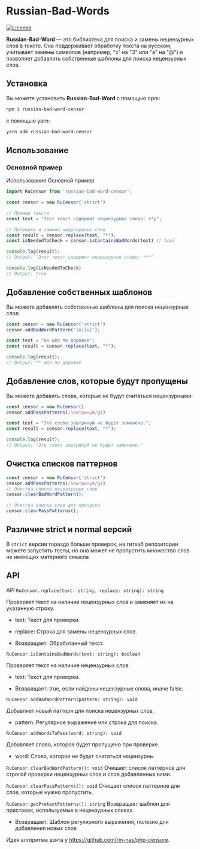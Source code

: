# Russian-Bad-Words

[![License](https://img.shields.io/badge/license-MIT-blue.svg?style=flat-square)](https://opensource.org/licenses/MIT)

**Russian-Bad-Word** — это библиотека для поиска и замены нецензурных слов в тексте. Она поддерживает обработку текста на русском, учитывает замены символов (например, "з" на "3" или "a" на "@") и позволяет добавлять собственные шаблоны для поиска нецензурных слов.

## Установка

Вы можете установить **Russian-Bad-Word** с помощью npm:

```bash
npm i russian-bad-word-censor
```

с помощью yarn:

```bash
yarn add russian-bad-word-censor
```

## Использование

### Основной пример

Использование
Основной пример

```typescript
import RuCensor from 'russian-bad-word-censor';

const censor = new RuCensor('strict')

// Пример текста
const text = "Этот текст содержит нецензурное слово: х*y";

// Проверка и замена нецензурных слов
const result = censor.replace(text, "*");
const isNeededToCheck = censor.isContainsBadWords(text) // bool

console.log(result);
// Output: "Этот текст содержит нецензурное слово: ***"

console.log(isNeededToCheck)
// Output: true
```

## Добавление собственных шаблонов

Вы можете добавлять собственные шаблоны для поиска нецензурных слов:

```typescript
const censor = new RuCensor('strict')
censor.addBadWordPattern('[о][н]');

const text = "Он шёл по дорожке";
const result = censor.replace(text, "*");

console.log(result);
// Output: ** шёл по дорожке 
```

## Добавление слов, которые будут пропущены

Вы можете добавить слова, которые не будут считаться нецензурными:

```typescript
const censor = new RuCensor()
censor.addPassPatterns(/заштрихуй/gi)

const text = "Это слово заштрихуй не будет заменено.";
const result = censor.replace(text, "*");

console.log(result);
// Output: "Это слово заштрихуй не будет заменено."
```

## Очистка списков паттернов

```typescript
const censor = new RuCensor('strict')
censor.addPassPatterns(/заштрихуй/gi)
// Очистка списка нецензурных слов
censor.clearBadWordPattern();

// Очистка списка слов для пропуска
censor.clearPassPatterns();
```

## Различие strict и normal версий

В ```strict``` версии гораздо больше проверок, на гитхаб репозитории можете запустить тесты, но она может не пропустить множество слов не имеющих матерного смысла

## API

API
```RuCensor.replace(text: string, replace: string): string```

Проверяет текст на наличие нецензурных слов и заменяет их на указанную строку.

- text: Текст для проверки.

- replace: Строка для замены нецензурных слов.

- Возвращает: Обработанный текст.

```RuCensor.isContainsBadWords(text: string): boolean```

Проверяет текст на наличие нецензурных слов.

- text: Текст для проверки.

- Возвращает: true, если найдены нецензурные слова, иначе false.

```RuCensor.addBadWordPattern(pattern: string): void```

Добавляет новый паттерн для поиска нецензурных слов.

- pattern: Регулярное выражение или строка для поиска.

```RuCensor.addWordsToPass(word: string): void```

Добавляет слово, которое будет пропущено при проверке.

- word: Слово, которое не будет считаться нецензурны

```RuCensor.clearBadWordPattern(): void```
Очищает список паттернов для строгой проверки нецензурных слов и слов добавленных вами.

```RuCensor.clearPassPatterns(): void```
Очищает список паттернов для слов, которые нужно пропустить.

```RuCensor.getPretextPatterns(): string```
Возвращает шаблон для приставок, используемых в нецензурных словах.

- Возвращает: Шаблон регулярного выражения, полезно для добавления новых слов

Идея алгоритма взята у https://github.com/rin-nas/php-censure.
